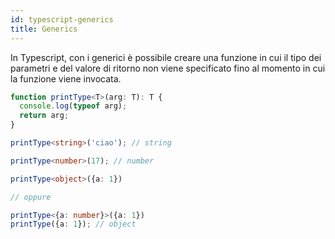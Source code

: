 ```yaml
---
id: typescript-generics
title: Generics
---
```


In Typescript, con i generici è possibile creare una funzione in cui il tipo dei parametri e del valore di ritorno non viene specificato fino al momento in cui la funzione viene invocata.

````ts
function printType<T>(arg: T): T {
  console.log(typeof arg);
  return arg;
}

printType<string>('ciao'); // string

printType<number>(17); // number

printType<object>({a: 1})

// oppure

printType<{a: number}>({a: 1})
printType({a: 1}); // object
````
